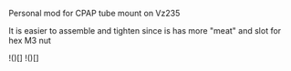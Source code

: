 Personal mod for CPAP tube mount on Vz235

It is easier to assemble and tighten since is has more "meat" and slot for hex M3 nut

!()[]
!()[]